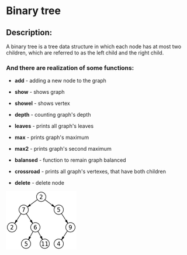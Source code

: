 # Binary tree

## Description:

A binary tree is a tree data structure in which each node has at most two children, which are referred to as the left child and the right child.

### And there are realization of some functions:

- **add** - adding a new node to the graph

- **show** - shows graph

- **showel** - shows vertex

- **depth** - counting graph's depth

- **leaves** - prints all graph's leaves

- **max** - prints graph's maximum

- **max2** - prints graph's second maximum

- **balansed** - function to remain graph balanced

- **crossroad** - prints all graph's vertexes, that have both children

- **delete** - delete node

![bin_tree](https://github.com/RuS2m/CODE/blob/master/bin_tree/binary.png)
